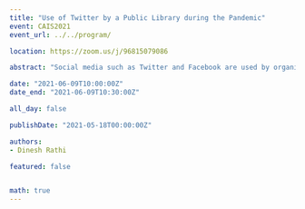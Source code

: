 ```yaml
---
title: "Use of Twitter by a Public Library during the Pandemic"
event: CAIS2021
event_url: ../../program/

location: https://zoom.us/j/96815079086

abstract: "Social media such as Twitter and Facebook are used by organizations including public libraries to disseminate a variety of information to community members. This research aims to identify key areas in which Twitter was used to share information with users during the initial pandemic phase by a large public library operating in the Western region of Canada. The findings resulting from the analysis of 150 tweets revealed that the library shared information primarily in the following areas: Programs and Services, Library Operations, Health and Hygiene, Resources, and Other."

date: "2021-06-09T10:00:00Z"
date_end: "2021-06-09T10:30:00Z"

all_day: false

publishDate: "2021-05-18T00:00:00Z"

authors:
- Dinesh Rathi

featured: false


math: true
---
```

